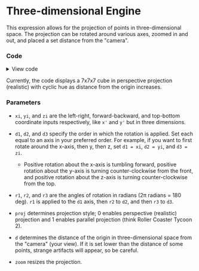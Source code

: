 # Three-dimensional Engine

This expression allows for the projection of points in three-dimensional space. The projection can be rotated around various axes, zoomed in and out, and placed a set distance from the "camera".

### Code

<details>
  <summary>View code</summary>
  
```
#########Make sure to use rectangular grid 20x20!########## 

###################### Coordinates ########################

xi = lerp((index%7)/7,-3,4);           #Left-right

yi = lerp((floor(index/7)%7)/7,-3,4);  #Back-front

zi = lerp((floor(index/49)%7)/7,-3,4); #Down-up

######################## Angles ###########################

#Specify order of rotation application: (Ex: xi, yi, zi)

d1 = zi; d2 = xi; d3 = yi;

r1 = 0;  # Rotation around d1 axis

r2 = 0;  # Rotation around d2 axis

r3 = 0;  # Rotation around d3 axis

####################### Parameters ########################

proj = 0;   #0 for perspective, 1 for parallel

#0 has foreshortening (realism), 1 retains parallelism

d = 10;     #Distance from projection (perspective only)

zoom = 30;  #Size of projection

h = 70*sqrt(xi^2 + yi^2 + zi^2);

v = if(index < 343,1,0);

s = 1;

######## Calculations (don't worry about these) ###########

a1 = d2*cos(r1)-d3*sin(r1); a2 = d2*sin(r1)+d3*cos(r1);
b1 = d1*cos(r2)-a2*sin(r2); b2 = d1*sin(r2)+a2*cos(r2);
c1 = a1*cos(r3)-b1*sin(r3); b3 = a1*sin(r3)+b1*cos(r3);
x' = zoom*c1*if(proj,1,(d/(d+b3)));  #Horizontal output
y' = zoom*b2*if(proj,1,(d/(d+b3)));  #Vertical output

#################Expression by Chrnan6710##################
```
</details>

Currently, the code displays a 7x7x7 cube in perspective projection (realistic) with cyclic hue as distance from the origin increases.

### Parameters

- `xi`, `yi`, and `zi` are the left-right, forward-backward, and top-bottom coordinate inputs respectively, like `x'` and `y'` but in three dimensions.

- `d1`, `d2`, and `d3` specify the order in which the rotation is applied. Set each equal to an axis in your preferred order. For example, if you want to first rotate around the x-axis, then y, then z, set `d1 = xi`, `d2 = yi`, and `d3 = zi`. 
   - Positive rotation about the x-axis is tumbling forward, positive rotation about the y-axis is turning counter-clockwise from the front, and positive rotation about the z-axis is turning counter-clockwise from the top.

- `r1`, `r2`, and `r3` are the angles of rotation in radians (2π radians = 180 deg). `r1` is applied to the `d1` axis, then `r2` to `d2`, and then `r3` to `d3`.
  
- `proj` determines projection style; 0 enables perspective (realistic) projection and 1 enables parallel projection (think Roller Coaster Tycoon 2).

- `d` determines the distance of the origin in three-dimensional space from the "camera" (your view). If it is set lower than the distance of some points, strange artifacts will appear, so be careful.

- `zoom` resizes the projection.

